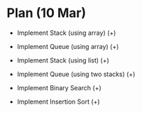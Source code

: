 # Plan (10 Mar)

- Implement Stack (using array) (+)
- Implement Queue (using array) (+)
- Implement Stack (using list) (+)
- Implement Queue (using two stacks) (+)

- Implement Binary Search (+)
- Implement Insertion Sort (+)